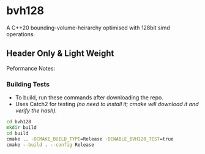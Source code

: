 # bvh128
A C++20 bounding-volume-heirarchy optimised with 128bit simd operations.

## Header Only & Light Weight
Peformance Notes:

### Building Tests
- To build, run these commands after downloading the repo.
- Uses Catch2 for testing _(no need to install it; cmake will download it and verify the hash)._
```cmd
cd bvh128
mkdir build
cd build
cmake .. -DCMAKE_BUILD_TYPE=Release -DENABLE_BVH128_TEST=true
cmake --build . --config Release
```




